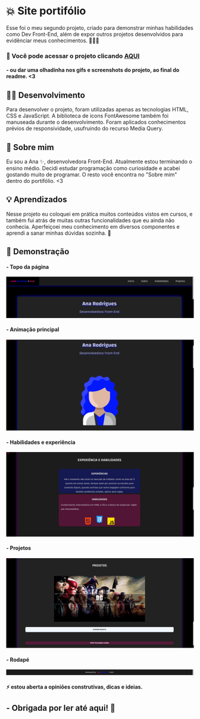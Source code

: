 
# 💥​ Site portifólio

Esse foi o meu segundo projeto, criado para demonstrar minhas habilidades como Dev Front-End, além de expor outros projetos desenvolvidos para evidênciar meus conhecimentos. 👩‍💻🧠<br>

### 📌  Você pode acessar o projeto clicando <a href= "https://anarodrigues.vercel.app/"> AQUI </a><br> 
#### - ou dar uma olhadinha nos gifs e screenshots do projeto, ao final do readme. <3

## ​👩‍💻​ Desenvolvimento

Para desenvolver o projeto, foram utilizadas apenas as tecnologias HTML, CSS e JavaScript. A biblioteca de icons FontAwesome também foi manuseada durante o desenvolvimento. Foram aplicados conhecimentos prévios de responsividade, usufruindo do recurso Media Query. 

<!--Dentro do portifólio na seção "Projetos" se encontra o meu primeiro projeto, você pode obter o código fonte <a href="https://github.com/devanarodrigues/DC"> aqui. </a>-->

## 🚀 Sobre mim

Eu sou a Ana ✨​, desenvolvedora Front-End. Atualmente estou terminando o ensino médio. Decidi estudar programação como curiosidade e acabei gostando muito de programar. O resto você encontra no "Sobre mim" dentro do portifólio. <3

## 💡 Aprendizados

Nesse projeto eu coloquei em prática muitos conteúdos vistos em cursos, e também fui atrás de muitas outras funcionalidades que eu ainda não conhecia. Aperfeiçoei meu conhecimento em diversos componentes e aprendi a sanar minhas dúvidas sozinha. 👸

## 💢 Demonstração
#### - Topo da página
![](images/screenshot1.png)<br>
#### - Animação principal
![](images/teste2.gif)<br>
#### - Habilidades e experiência
![](images/icons1.gif)<br>
#### - Projetos
![](images/projetos1.gif)<br>
#### - Rodapé
![](images/screenshot2.png)<br>

#### ⚡ estou aberta a opiniões construtivas, dicas e ideias.
## - Obrigada por ler até aqui! 💖
